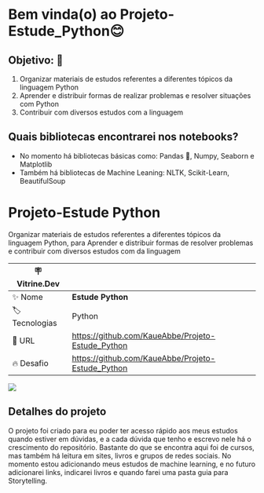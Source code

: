 # Bem vinda(o) ao Projeto-Estude_Python😊

## **Objetivo:** 🤔
1. Organizar materiais de estudos referentes a diferentes tópicos da linguagem Python
2. Aprender e distribuir formas de realizar problemas e resolver situações com Python
3. Contribuir com diversos estudos com a linguagem
## **Quais bibliotecas encontrarei nos notebooks?**
* No momento há bibliotecas básicas como: Pandas :panda_face:, Numpy, Seaborn e Matplotlib
* Também há bibliotecas de Machine Leaning: NLTK, Scikit-Learn, BeautifulSoup 

# Projeto-Estude Python

Organizar materiais de estudos referentes a diferentes tópicos da linguagem Python, para Aprender e distribuir formas de resolver problemas e contribuir com diversos estudos com da linguagem

| :placard: Vitrine.Dev |     |
| -------------  | --- |
| :sparkles: Nome        | **Estude Python**
| :label: Tecnologias | Python
| :rocket: URL         | https://github.com/KaueAbbe/Projeto-Estude_Python
| :fire: Desafio     | https://github.com/KaueAbbe/Projeto-Estude_Python

<!-- Inserir imagem com a #vitrinedev ao final do link -->
![](https://via.placeholder.com/1200x500.png?text=imagem+lindona+do+meu+projeto#vitrinedev)

## Detalhes do projeto

O projeto foi criado para eu poder ter acesso rápido aos meus estudos quando estiver em dúvidas, e a cada dúvida que tenho e escrevo nele há o crescimento do repositório. Bastante do que se encontra aqui foi de cursos, mas também há leitura em sites, livros e grupos de redes sociais. No momento estou adicionando meus estudos de machine learning, e no futuro adicionarei links, indicarei livros e quando farei uma pasta guia para Storytelling.
